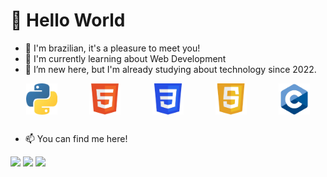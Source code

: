 # 👋 Hello World

- 📌 I'm brazilian, it's a pleasure to meet you!
- 🌱 I'm currently learning about Web Development
- 👀 I’m new here, but I'm already studying about technology since 2022.


<div style="display: flex; justify-content: space-around; align-items: center; flex-wrap: wrap;">
  <img src="readme_images/python_logo.png" alt="Linguagem Python" width="50">
  <img src="readme_images/html_logo.png" alt="Linguagem HTML" width="50">
  <img src="readme_images/css_logo.png" alt="Folhas de Estilo Cascata" width="50">
  <img src="readme_images/javascript_logo.png" alt="Linguagem JavaScript" width="50">
  <img src="readme_images/c_logo.png" alt="Linguagem C" width="50">
</div>

##
- 📫 You can find me here!
 
<div>
  <a href="https://www.instagram.com/nanda_panda/" target="_blank"><img src="https://img.shields.io/badge/-Instagram-%23E4405F?style=for-the-badge&logo=instagram&logoColor=white" target="_blank"></a>
 	<!-- <a href="https://www.twitch.tv/rafaballerinii" target="_blank"><img src="https://img.shields.io/badge/Twitch-9146FF?style=for-the-badge&logo=twitch&logoColor=white" target="_blank"></a>
 <a href="https://discord.gg/wagxzStdcR" target="_blank"><img src="https://img.shields.io/badge/Discord-7289DA?style=for-the-badge&logo=discord&logoColor=white" target="_blank"></a>  -->
  <a href = "mailto:nanda2001caetano@gmail.com"><img src="https://img.shields.io/badge/-Gmail-%23333?style=for-the-badge&logo=gmail&logoColor=white" target="_blank"></a>
  <a href="www.linkedin.com/in/mariacaetano2804" target="_blank"><img src="https://img.shields.io/badge/-LinkedIn-%230077B5?style=for-the-badge&logo=linkedin&logoColor=white" target="_blank"></a> 
  
</div>